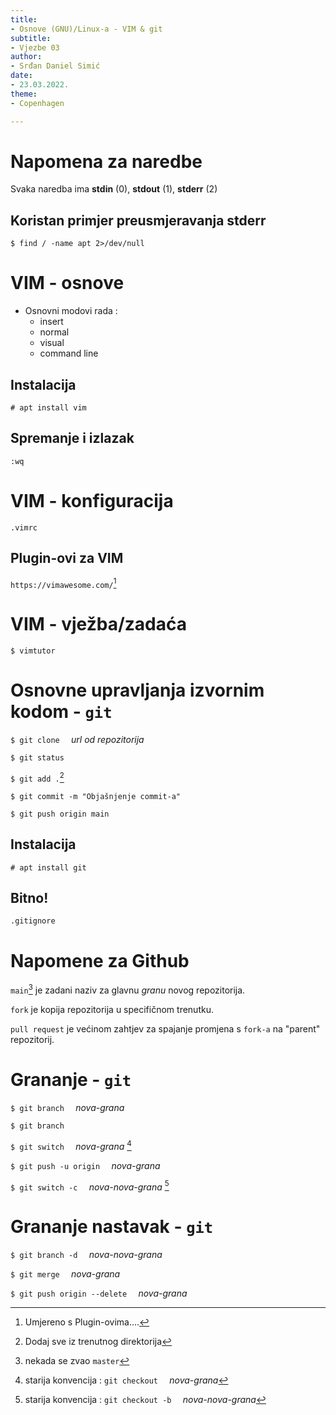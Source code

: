 ```yaml
---
title: 
- Osnove (GNU)/Linux-a - VIM & git
subtitle: 
- Vjezbe 03
author: 
- Srđan Daniel Simić
date: 
- 23.03.2022.
theme:
- Copenhagen

---
```


# Napomena za naredbe

Svaka naredba ima **stdin** (0), **stdout** (1), **stderr** (2)

## Koristan primjer preusmjeravanja **stderr**

`$ find / -name apt 2>/dev/null`

# VIM - osnove

- Osnovni modovi rada :
    - insert
    - normal
    - visual
    - command line

## Instalacija

`# apt install vim`

## Spremanje i izlazak

`:wq`

# VIM - konfiguracija

`.vimrc`

## Plugin-ovi za VIM

`https://vimawesome.com/`[^0]

[^0]: Umjereno s Plugin-ovima....

# VIM - vježba/zadaća

`$ vimtutor`

# Osnovne upravljanja izvornim kodom - `git` 

`$ git clone  ` *url od repozitorija*

`$ git status`

`$ git add .`[^1]

`$ git commit -m "Objašnjenje commit-a"`

`$ git push origin main`

[^1]: Dodaj sve iz trenutnog direktorija

## Instalacija 

`# apt install git`

## Bitno!

`.gitignore`

# Napomene za Github 

`main`[^2] je zadani naziv za glavnu *granu* novog repozitorija.

`fork` je kopija repozitorija u specifičnom trenutku.

`pull request` je većinom zahtjev za spajanje promjena s `fork-a` na "parent" repozitorij.


[^2]: nekada se zvao `master`

# Grananje - `git`

`$ git branch  ` *nova-grana*

`$ git branch`

`$ git switch  ` *nova-grana* [^3]

`$ git push -u origin  ` *nova-grana*

`$ git switch -c  ` *nova-nova-grana* [^4]

[^3]: starija konvencija : `git checkout  ` *nova-grana*
[^4]: starija konvencija : `git checkout -b  ` *nova-nova-grana*

# Grananje nastavak - `git`

`$ git branch -d  ` *nova-nova-grana*

`$ git merge  ` *nova-grana*

`$ git push origin --delete  ` *nova-grana*
